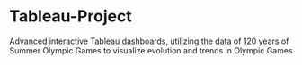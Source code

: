# Tableau-Project
Advanced interactive Tableau dashboards, utilizing the data of 120 years of Summer Olympic Games to visualize evolution and trends in Olympic Games

